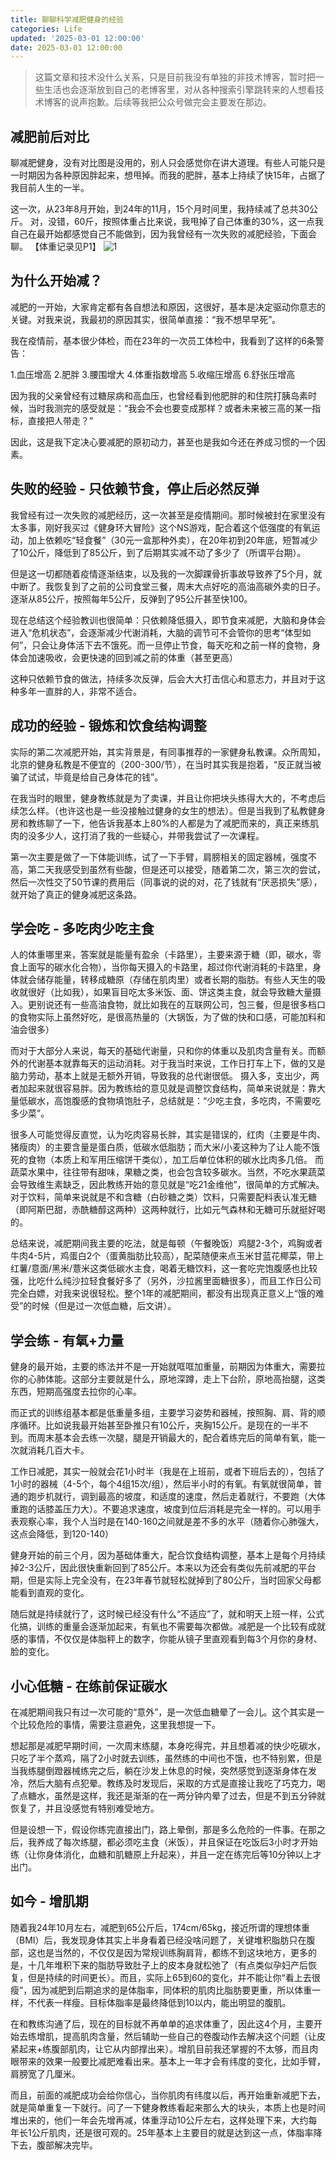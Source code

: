 ```yaml
---
title: 聊聊科学减肥健身的经验
categories: Life
updated: '2025-03-01 12:00:00'
date: 2025-03-01 12:00:00
---
```


> 这篇文章和技术没什么关系，只是目前我没有单独的非技术博客，暂时把一些生活也会逐渐放到自己的老博客里，对从各种搜索引擎跳转来的人想看技术博客的说声抱歉。后续等我把公众号做完会主要发在那边。

## 减肥前后对比
聊减肥健身，没有对比图是没用的，别人只会感觉你在讲大道理。有些人可能只是一时期因为各种原因胖起来，想甩掉。而我的肥胖，基本上持续了快15年，占据了我目前人生的一半。

这一次，从23年8月开始，到24年的11月，15个月时间里，我持续减了总共30公斤。
对，没错，60斤，按照体重占比来说，我甩掉了自己体重的30%，这一点我自己在最开始都感觉自己不能做到，因为我曾经有一次失败的减肥经验，下面会聊。
【体重记录见P1】
![1](https://lf3-client-infra.bytetos.com/obj/client-infra-images/lizhuoli/f7dac35688c54f2e9ac1a605b4295a39/2025-03-02/17409137509862/1.jpeg)


## 为什么开始减？
减肥的一开始，大家肯定都有各自想法和原因，这很好，基本是决定驱动你意志的关键。对我来说，我最初的原因其实，很简单直接：“我不想早早死”。

我在疫情前，基本很少体检，而在23年的一次员工体检中，我看到了这样的6条警告：

1.血压增高
2.肥胖
3.腰围增大
4.体重指数增高
5.收缩压增高
6.舒张压增高

因为我的父亲曾经有过糖尿病和高血压，也曾经看到他肥胖的和住院打胰岛素时候，当时我测完的感受就是：“我会不会也要变成那样？或者未来被三高的某一指标，直接把人带走？”

因此，这是我下定决心要减肥的原初动力，甚至也是我如今还在养成习惯的一个因素。

## 失败的经验 - 只依赖节食，停止后必然反弹

我曾经有过一次失败的减肥经历，这一次甚至是疫情期间。那时候被封在家里没有太多事，刚好我买过《健身环大冒险》这个NS游戏，配合着这个低强度的有氧运动，加上依赖吃“轻食餐”（30元一盒那种外卖），在20年初到20年底，短暂减少了10公斤，降低到了85公斤，到了后期其实减不动了多少了（所谓平台期）。

但是这一切都随着疫情逐渐结束，以及我的一次脚踝骨折事故导致养了5个月，就中断了。我恢复到了之前的公司食堂三餐，周末大点好吃的高油高碳外卖的日子。逐渐从85公斤，按照每年5公斤，反弹到了95公斤甚至快100。

现在总结这个经验教训也很简单：只依赖降低摄入，即节食来减肥，大脑和身体会进入“危机状态”，会逐渐减少代谢消耗，大脑的调节可不会管你的思考“体型如何”，只会让身体活下去不饿死。而一旦停止节食，每天吃和之前一样的食物，身体会加速吸收，会更快速的回到减之前的体重（甚至更高）

这种只依赖节食的做法，持续多次反弹，后会大大打击信心和意志力，并且对于这种多年一直胖的人，非常不适合。

## 成功的经验 - 锻炼和饮食结构调整

实际的第二次减肥开始，其实背景是，有同事推荐的一家健身私教课。众所周知，北京的健身私教是不便宜的（200-300/节），在当时其实我是抱着，“反正就当被骗了试试，毕竟是给自己身体花的钱”。

在我当时的眼里，健身教练就是为了卖课，并且让你把块头练得大大的，不考虑后续怎么样。（也许这也是一些没接触过健身的女生的想法）。但是当我到了私教健身房和教练聊了一下，他告诉我基本上80%的人都是为了减肥而来的，真正来练肌肉的没多少人，这打消了我的一些疑心，并带我尝试了一次课程。

第一次主要是做了一下体能训练，试了一下手臂，肩膀相关的固定器械，强度不高，第二天我感受到虽然有些酸，但是还可以接受，随着第二次，第三次的尝试，然后一次性交了50节课的费用后（同事说的说的对，花了钱就有“厌恶损失”感），就开始了真正的健身减肥这条路。

## 学会吃 - 多吃肉少吃主食

人的体重哪里来，答案就是能量有盈余（卡路里），主要来源于糖（即，碳水，零食上面写的碳水化合物），当你每天摄入的卡路里，超过你代谢消耗的卡路里，身体就会储存能量，转移成糖原（存储在肌肉里）或者长期的脂肪。有些人天生的吸收就很好（比如我），如果盲目吃太多米饭、面、饼这类主食，就会导致糖大量摄入。更别说还有一些高油食物，就比如我在的互联网公司，包三餐，但是很多档口的食物实际上虽然好吃，是很高热量的（大锅饭，为了做的快和口感，可能加料和油会很多）

而对于大部分人来说，每天的基础代谢量，只和你的体重以及肌肉含量有关。而额外的代谢基本就靠每天的运动消耗。对于我当时来说，工作日打车上下，做的又是脑力劳动，基本上就是无额外开销，导致我的总代谢很低。
摄入多，支出少，两者加起来就很容易胖。因为教练给的意见就是调整饮食结构，简单来说就是：靠大量低碳水，高饱腹感的食物填饱肚子，总结就是：“少吃主食，多吃肉，不需要吃多少菜”。

很多人可能觉得反直觉，认为吃肉容易长胖，其实是错误的，红肉（主要是牛肉、猪瘦肉）的主要含量是蛋白质，低碳水低脂肪；而大米/小麦这种为了让人能不饿死的食物（本质上和军用压缩饼干类似），加工后单位体积的碳水比肉多几倍。
而蔬菜水果中，往往带有甜味，果糖之类，也会包含较多碳水。当然，不吃水果蔬菜会导致维生素缺乏，因此教练开始的意见就是“吃21金维他”，很简单的方式解决。
对于饮料，简单来说就是不和含糖（白砂糖之类）饮料，只需要配料表认准无糖（即阿斯巴甜，赤酰糖醇这两种）这两种就行，比如元气森林和无糖可乐就挺好喝的。

总结来说，减肥期间我主要的吃法，就是每顿（午餐晚饭）鸡腿2-3个，鸡胸或者牛肉4-5片，鸡蛋白2个（蛋黄脂肪比较高），配菜随便来点玉米甘蓝花椰菜，带上红薯/意面/黑米/薏米这类低碳水主食，喝着无糖饮料，这一套吃完饱腹感也比较强，比吃什么纯沙拉轻食餐好多了（另外，沙拉酱里面糖很多），而且工作日公司完全白嫖，对我来说很轻松。整个1年的减肥期间，都没有出现真正意义上“饿的难受”的时候（但是过一次低血糖，后文讲）。

## 学会练 - 有氧+力量
健身的最开始，主要的练法并不是一开始就哐哐加重量，前期因为体重大，需要拉你的心肺体能。这部分主要就是什么，原地深蹲，走上下台阶，原地高抬腿，这类东西，短期高强度去拉你的心率。

而正式的训练组基本都是低重量多组，主要学习姿势和器械，按照胸、肩、背的顺序循环。比如说我最开始甚至卧推只有10公斤，夹胸15公斤。是现在的一半不到。而周末基本会去练一次腿，腿是开销最大的，配合着练完后的简单有氧，能一次就消耗几百大卡。

工作日减肥，其实一般就会花1小时半（我是在上班前，或者下班后去的），包括了1小时的器械（4-5个，每个4组15次/组），然后半小时的有氧。有氧就很简单，普通的跑步机就行，调到最高的坡度，和适度的速度，然后走着就行，不要跑（大体重跑的话膝盖压力大）。不要追求速度，坡度到位后消耗是完全一样的。可以用手表观察心率，我个人当时是在140-160之间就是差不多的水平（随着你心肺强大，这点会降低，到120-140）

健身开始的前三个月，因为基础体重大，配合饮食结构调整，基本上是每个月持续掉2-3公斤，因此很快重新回到了85公斤。本来以为还会有类似先前减肥的平台期，但是实际上完全没有，在23年春节就轻松就掉到了80公斤，当时回家父母都能看到直观的变化。

随后就是持续就行了，这时候已经没有什么“不适应”了，就和明天上班一样，公式化搞，训练的重量会逐渐加起来，有氧也不需要每次都做。减肥是一个比较有成就感的事情，不仅仅是体脂秤上的数字，你能从镜子里直观看到每3个月你的身材、脸的变化。

## 小心低糖 - 在练前保证碳水
在减肥期间我只有过一次可能的“意外”，是一次低血糖晕了一会儿。这个其实是一个比较危险的事情，需要注意避免，这里我想提一下。

想起那是减肥早期时间，一次周末练腿，本身吃得完，并且想着减的快少吃碳水，只吃了半个蒸鸡，隔了2小时就去训练，虽然练的中间也不饿，也不特别累，但是当我练腿倒蹬器械练完之后，躺在沙发上休息的时候，突然感觉到逐渐身体在发冷，然后大脑有点犯晕。教练及时发现后，采取的方式是直接让我吃了巧克力，喝了点糖水，虽然是这样，我还是渐渐的在一两分钟内晕了过去，但是不到五分钟就恢复了，并且没感觉有特别难受地方。

但是设想一下，假设你练完直接出门，路上晕倒，那是多么危险的一件事。在那之后，我养成了每次练腿，都必须吃主食（米饭），并且保证在吃饭后3小时才开始练（让你身体消化，血糖和肌糖原上升起来），并且一定在练完后等10分钟以上才出门。

## 如今 - 增肌期

随着我24年10月左右，减肥到65公斤后，174cm/65kg，接近所谓的理想体重（BMI）后，我发现身体其实上半身看着已经没啥问题了，关键堆积脂肪只在腹部，这也是当然的，不仅仅是因为常规训练胸肩背，都练不到这块地方，更多的是，十几年堆积下来的脂肪导致肚子上的皮本身就松弛了（有点类似孕妇产后恢复，但是持续的时间更长）。而且，实际上65到60的变化，并不能让你“看上去很瘦”，因为减肥到后期追求的是体脂率，同体积的肌肉比脂肪要更重，所以体重一样，不代表一样瘦。目标体脂率是最终降低到10以内，能出明显的腹肌。

在和教练沟通了后，现在的目标就不再单单的追求体重了，因此这4个月，主要开始去练增肌，提高肌肉含量，然后辅助一些自己的卷腹动作去解决这个问题（让皮紧起来+练腹部肌肉，让它从内部撑出来）。增肌目前我还掌握的不太够，而且肉眼带来的效果一般要比减肥难看出来。基本上一年才会有纬度的变化，比如手臂，肩膀宽了几厘米。

而且，前面的减肥成功会给你信心，当你肌肉有纬度以后，再开始重新减肥下去，就是简单重复一下就行。问了一下健身教练看起来那么大的块头，本质上也是时间堆出来的，他们一年会先增再减，体重浮动10公斤左右，这样处理下来，大约每年长1公斤肌肉，还是很可观的。25年基本上主要目的就是达到这一点，体脂率降下去，腹部解决完毕。


